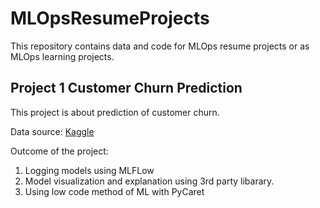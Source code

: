 # MLOpsResumeProjects

This repository contains data and code for MLOps resume projects or as MLOps learning projects.

## Project 1 Customer Churn Prediction
This project is about prediction of customer churn. 

Data source: [Kaggle](https://www.kaggle.com/datasets/blastchar/telco-customer-churn)

Outcome of the project:
1. Logging models using MLFLow
2. Model visualization and explanation using 3rd party libarary.
3. Using low code method of ML with PyCaret
